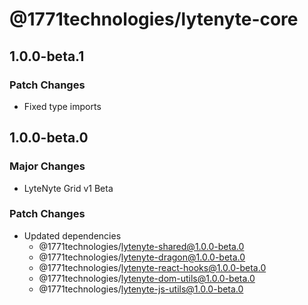 # @1771technologies/lytenyte-core

## 1.0.0-beta.1

### Patch Changes

- Fixed type imports

## 1.0.0-beta.0

### Major Changes

- LyteNyte Grid v1 Beta

### Patch Changes

- Updated dependencies
  - @1771technologies/lytenyte-shared@1.0.0-beta.0
  - @1771technologies/lytenyte-dragon@1.0.0-beta.0
  - @1771technologies/lytenyte-react-hooks@1.0.0-beta.0
  - @1771technologies/lytenyte-dom-utils@1.0.0-beta.0
  - @1771technologies/lytenyte-js-utils@1.0.0-beta.0
